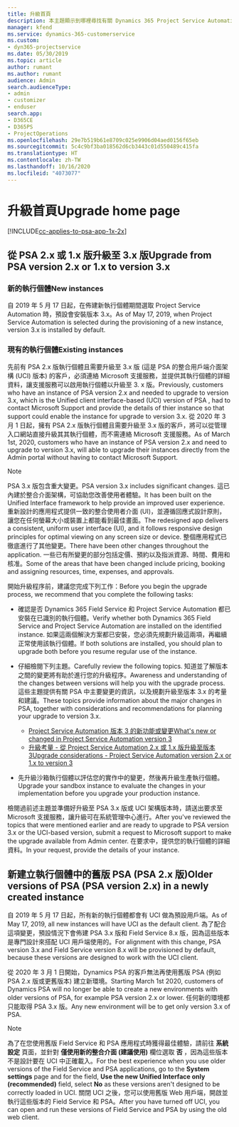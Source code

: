 ```yaml
---
title: 升級首頁
description: 本主題顯示到哪裡尋找有關 Dynamics 365 Project Service Automation 的新功能和其已變更功能的重要資訊，以及升級為最新版本的程序。
manager: kfend
ms.service: dynamics-365-customerservice
ms.custom:
- dyn365-projectservice
ms.date: 05/30/2019
ms.topic: article
author: rumant
ms.author: rumant
audience: Admin
search.audienceType:
- admin
- customizer
- enduser
search.app:
- D365CE
- D365PS
- ProjectOperations
ms.openlocfilehash: 29e7b519b61e8709c025e9906d04aed0156f65eb
ms.sourcegitcommit: 5c4c9bf3ba018562d6cb3443c01d550489c415fa
ms.translationtype: HT
ms.contentlocale: zh-TW
ms.lasthandoff: 10/16/2020
ms.locfileid: "4073077"
---
```

# <a name="upgrade-home-page"></a><span data-ttu-id="5e53d-103">升級首頁</span><span class="sxs-lookup"><span data-stu-id="5e53d-103">Upgrade home page</span></span>

[!INCLUDE[cc-applies-to-psa-app-1x-2x](../includes/cc-applies-to-psa-app-1x-2x.md)]

## <a name="upgrade-from-psa-version-2x-or-1x-to-version-3x"></a><span data-ttu-id="5e53d-104">從 PSA 2.x 或 1.x 版升級至 3.x 版</span><span class="sxs-lookup"><span data-stu-id="5e53d-104">Upgrade from PSA version 2.x or 1.x to version 3.x</span></span>

### <a name="new-instances"></a><span data-ttu-id="5e53d-105">新的執行個體</span><span class="sxs-lookup"><span data-stu-id="5e53d-105">New instances</span></span>

<span data-ttu-id="5e53d-106">自 2019 年 5 月 17 日起，在佈建新執行個體期間選取 Project Service Automation 時，預設會安裝版本 3.x。</span><span class="sxs-lookup"><span data-stu-id="5e53d-106">As of May 17, 2019, when Project Service Automation is selected during the provisioning of a new instance, version 3.x is installed by default.</span></span>

### <a name="existing-instances"></a><span data-ttu-id="5e53d-107">現有的執行個體</span><span class="sxs-lookup"><span data-stu-id="5e53d-107">Existing instances</span></span>

<span data-ttu-id="5e53d-108">先前有 PSA 2.x 版執行個體且需要升級至 3.x 版 (這是 PSA 的整合用戶端介面架構 (UCI) 版本) 的客戶，必須連絡 Microsoft 支援服務，並提供其執行個體的詳細資料，讓支援服務可以啟用執行個體以升級至 3. x 版。</span><span class="sxs-lookup"><span data-stu-id="5e53d-108">Previously, customers who have an instance of PSA version 2.x and needed to upgrade to version 3.x, which is the Unified client interface-based (UCI) version of PSA , had to contact Microsoft Support and provide the details of thier instance so that support could enable the instance for upgrade to version 3.x.</span></span> <span data-ttu-id="5e53d-109">從 2020 年 3 月 1 日起，擁有 PSA 2.x 版執行個體且需要升級至 3.x 版的客戶，將可以從管理入口網站直接升級其其執行個體，而不需連絡 Microsoft 支援服務。</span><span class="sxs-lookup"><span data-stu-id="5e53d-109">As of March 1st, 2020, customers who have an instance of PSA version 2.x and need to upgrade to version 3.x, will able to upgrade their instances directly from the Admin portal without having to contact Microsoft Support.</span></span>  

> [!NOTE]
> <span data-ttu-id="5e53d-110">PSA 3.x 版包含重大變更。</span><span class="sxs-lookup"><span data-stu-id="5e53d-110">PSA version 3.x includes significant changes.</span></span> <span data-ttu-id="5e53d-111">這已內建於整合介面架構，可協助您改善使用者體驗。</span><span class="sxs-lookup"><span data-stu-id="5e53d-111">It has been built on the Unified Interface framework to help provide an improved user experience.</span></span> <span data-ttu-id="5e53d-112">重新設計的應用程式提供一致的整合使用者介面 (UI)，並遵循回應式設計原則，讓您在任何螢幕大小或裝置上都能看到最佳畫面。</span><span class="sxs-lookup"><span data-stu-id="5e53d-112">The redesigned app delivers a consistent, uniform user interface (UI), and it follows responsive design principles for optimal viewing on any screen size or device.</span></span> <span data-ttu-id="5e53d-113">整個應用程式已徹底進行了其他變更。</span><span class="sxs-lookup"><span data-stu-id="5e53d-113">There have been other changes throughout the application.</span></span> <span data-ttu-id="5e53d-114">一些已有所變更的部分包括定價、預約以及指派資源、時間、費用和核准。</span><span class="sxs-lookup"><span data-stu-id="5e53d-114">Some of the areas that have been changed include pricing, booking and assigning resources, time, expenses, and approvals.</span></span>

<span data-ttu-id="5e53d-115">開始升級程序前，建議您完成下列工作：</span><span class="sxs-lookup"><span data-stu-id="5e53d-115">Before you begin the upgrade process, we recommend that you complete the following tasks:</span></span>

- <span data-ttu-id="5e53d-116">確認是否 Dynamics 365 Field Service 和 Project Service Automation 都已安裝在已識別的執行個體。</span><span class="sxs-lookup"><span data-stu-id="5e53d-116">Verify whether both Dynamics 365 Field Service and Project Service Automation are installed on the identified instance.</span></span> <span data-ttu-id="5e53d-117">如果這兩個解決方案都已安裝，您必須先規劃升級這兩項，再繼續正常使用該執行個體。</span><span class="sxs-lookup"><span data-stu-id="5e53d-117">If both solutions are installed, you should plan to upgrade both before you resume regular use of the instance.</span></span>
- <span data-ttu-id="5e53d-118">仔細檢閱下列主題。</span><span class="sxs-lookup"><span data-stu-id="5e53d-118">Carefully review the following topics.</span></span> <span data-ttu-id="5e53d-119">知道並了解版本之間的變更將有助於進行您的升級程序。</span><span class="sxs-lookup"><span data-stu-id="5e53d-119">Awareness and understanding of the changes between versions will help you with the upgrade process.</span></span> <span data-ttu-id="5e53d-120">這些主題提供有關 PSA 中主要變更的資訊，以及規劃升級至版本 3.x 的考量和建議。</span><span class="sxs-lookup"><span data-stu-id="5e53d-120">These topics provide information about the major changes in PSA, together with considerations and recommendations for planning your upgrade to version 3.x.</span></span>

    - [<span data-ttu-id="5e53d-121">Project Service Automation 版本 3 的新功能或變更</span><span class="sxs-lookup"><span data-stu-id="5e53d-121">What's new or changed in Project Service Automation version 3</span></span>](whats-new-changed-v3.md)
    - [<span data-ttu-id="5e53d-122">升級考量 - 從 Project Service Automation 2.x 或 1.x 版升級至版本 3</span><span class="sxs-lookup"><span data-stu-id="5e53d-122">Upgrade considerations - Project Service Automation version 2.x or 1.x to version 3</span></span>](upgrade-v3.md)

- <span data-ttu-id="5e53d-123">先升級沙箱執行個體以評估您的實作中的變更，然後再升級生產執行個體。</span><span class="sxs-lookup"><span data-stu-id="5e53d-123">Upgrade your sandbox instance to evaluate the changes in your implementation before you upgrade your production instance.</span></span>

<span data-ttu-id="5e53d-124">檢閱過前述主題並準備好升級至 PSA 3.x 版或 UCI 架構版本時，請送出要求至 Microsoft 支援服務，讓升級可在系統管理中心進行。</span><span class="sxs-lookup"><span data-stu-id="5e53d-124">After you've reviewed the topics that were mentioned earlier and are ready to upgrade to PSA version 3.x or the UCI-based version, submit a request to Microsoft support to make the upgrade available from Admin center.</span></span> <span data-ttu-id="5e53d-125">在要求中，提供您的執行個體的詳細資料。</span><span class="sxs-lookup"><span data-stu-id="5e53d-125">In your request, provide the details of your instance.</span></span>

## <a name="older-versions-of-psa-psa-version-2x-in-a-newly-created-instance"></a><span data-ttu-id="5e53d-126">新建立執行個體中的舊版 PSA (PSA 2.x 版)</span><span class="sxs-lookup"><span data-stu-id="5e53d-126">Older versions of PSA (PSA version 2.x) in a newly created instance</span></span>

<span data-ttu-id="5e53d-127">自 2019 年 5 月 17 日起，所有新的執行個體都會有 UCI 做為預設用戶端。</span><span class="sxs-lookup"><span data-stu-id="5e53d-127">As of May 17, 2019, all new instances will have UCI as the default client.</span></span> <span data-ttu-id="5e53d-128">為了配合這項變更，預設情況下會佈建 PSA 3.x 版和 Field Service 8.x 版，因為這些版本是專門設計來搭配 UCI 用戶端使用的。</span><span class="sxs-lookup"><span data-stu-id="5e53d-128">For alignment with this change, PSA version 3.x and Field Service version 8.x will be provisioned by default, because these versions are designed to work with the UCI client.</span></span>

<span data-ttu-id="5e53d-129">從 2020 年 3 月 1 日開始，Dynamics PSA 的客戶無法再使用舊版 PSA (例如 PSA 2.x 版或更舊版本) 建立新環境。</span><span class="sxs-lookup"><span data-stu-id="5e53d-129">Starting March 1st 2020, customers of Dynamics PSA will no longer be able to create a new environments with older versions of PSA, for example PSA version 2.x or lower.</span></span> <span data-ttu-id="5e53d-130">任何新的環境都只能取得 PSA 3.x 版。</span><span class="sxs-lookup"><span data-stu-id="5e53d-130">Any new environment will be to get only version 3.x of PSA.</span></span>

> [!NOTE]
> <span data-ttu-id="5e53d-131">為了在您使用舊版 Field Service 和 PSA 應用程式時獲得最佳體驗，請前往 **系統設定** 頁面，並針對 **僅使用新的整合介面 (建議使用)** 欄位選取 **否** ，因為這些版本不是設計要在 UCI 中正確載入。</span><span class="sxs-lookup"><span data-stu-id="5e53d-131">For the best experience when you use older versions of the Field Service and PSA applications, go to the **System settings** page and for the field, **Use the new Unified Interface only (recommended)** field, select **No** as these versions aren't designed to be correctly loaded in UCI.</span></span> <span data-ttu-id="5e53d-132">關閉 UCI 之後，您可以使用舊版 Web 用戶端，開啟並執行這些版本的 Field Service 和 PSA。</span><span class="sxs-lookup"><span data-stu-id="5e53d-132">After you have turned off UCI, you can open and run these versions of Field Service and PSA by using the old web client.</span></span> 
